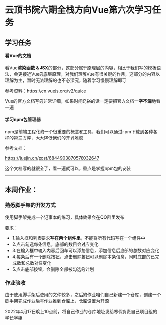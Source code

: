 # 云顶书院六期全栈方向Vue第六次学习任务


## 学习任务

#### 看Vue的文档

看Vue**渲染函数 & JSX**的部分，这部分属于原理层的内容，相比于我们写的模板语法，会更接近Vue的底层原理，对我们理解Vue有很关键的作用，这部分的内容以理解为主，暂时无法理解的也不必深究，随着学习慢慢理解即可

参考资料：https://cn.vuejs.org/v2/guide

Vue的官方文档写的非常详细，如果时间充裕的话一定要把官方文档**一字不漏**地看一遍

#### 学习npm包管理器

npm是前端工程化的一个很重要的概念和工具，我们可以通过npm下载到各种各样的第三方库，大大降低我们的开发难度

参考文档：

https://juejin.cn/post/6844903870578032647

这个文档写的就很全了，看一遍就可以，重点是掌握npm包的安装



------


## 本周作业：

### 熟悉脚手架的开发方式

使用脚手架完成一个记事本的练习，具体效果会在QQ群里发布

要求：

* 1.输入框和列表要求**写在两个组件里**，不能将所有代码写在一个组件中
* 2.点击勾选每条信息，底部的数目会对应变化
* 3.在输入框中输入内容后回车可以添加信息，添加信息后底部的总数对应变化
* 4.每条后有一个删除按钮，点击删除按钮可以删除本条信息，同时底部的已完成数和总数对应变化
* 5.点击底部按钮，会删除全部被勾选的计划


### 作业验收

由于使用脚手架后使用的文件较多，之后的作业咱们自己新建一个仓库，创建一个脚手架完成作业后将作业推到仓库上，仓库设置为开源

2022年4月17日晚上10点前，将自己作业的仓库地址发给寒假负责自己项目组的学长学姐

